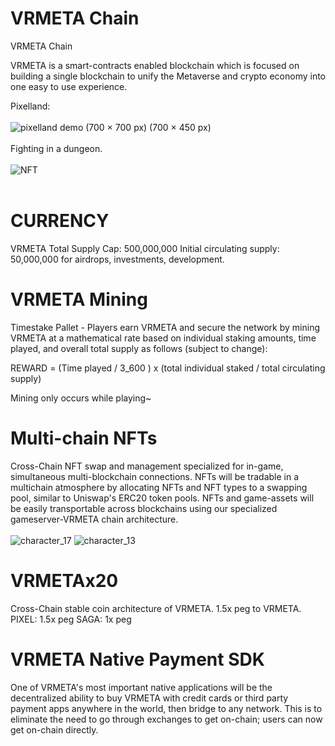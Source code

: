 # VRMETA Chain
VRMETA Chain

VRMETA is a smart-contracts enabled blockchain which is focused on building a single blockchain to unify the Metaverse and crypto economy
into one easy to use experience.

Pixelland: <br></br>
![pixelland demo (700 × 700 px) (700 × 450 px)](https://user-images.githubusercontent.com/102953797/161655700-94ab5d15-e535-4dfa-9b8a-a064a2b549fe.gif)<br></br>
Fighting in a dungeon.<br></br>
![NFT](https://user-images.githubusercontent.com/102953797/161655916-90d0faf9-aab8-40de-89bc-567c7886ced8.png)<br></br>

# CURRENCY 
VRMETA
Total Supply Cap: 500,000,000
Initial circulating supply: 50,000,000 for airdrops, investments, development.

# VRMETA Mining
Timestake Pallet - Players earn VRMETA and secure the network by mining VRMETA at a mathematical rate based on individual staking amounts,
time played, and overall total supply as follows (subject to change): 

REWARD = (Time played / 3_600 ) x (total individual staked / total circulating supply)

Mining only occurs while playing~

# Multi-chain NFTs
Cross-Chain NFT swap and management specialized for in-game, simultaneous multi-blockchain connections.
NFTs will be tradable in a multichain atmosphere by allocating NFTs and NFT types to a swapping pool, similar to Uniswap's ERC20 token pools.
NFTs and game-assets will be easily transportable across blockchains using our specialized gameserver-VRMETA chain architecture.<br></br>
![character_17](https://user-images.githubusercontent.com/102953797/161655854-32d2a5a7-8d87-4c40-8d3f-9c8f1b21a95c.png)
![character_13](https://user-images.githubusercontent.com/102953797/161655860-d454ff7b-335c-4629-b2ef-31879e460e84.png)


# VRMETAx20 
Cross-Chain stable coin architecture of VRMETA.  1.5x peg to VRMETA.
PIXEL: 1.5x peg
SAGA: 1x peg

# VRMETA Native Payment SDK
One of VRMETA's most important native applications will be the decentralized ability to buy VRMETA with credit cards or third party
payment apps anywhere in the world, then bridge to any network.  This is to eliminate the need to go through exchanges to get on-chain; 
users can now get on-chain directly.
